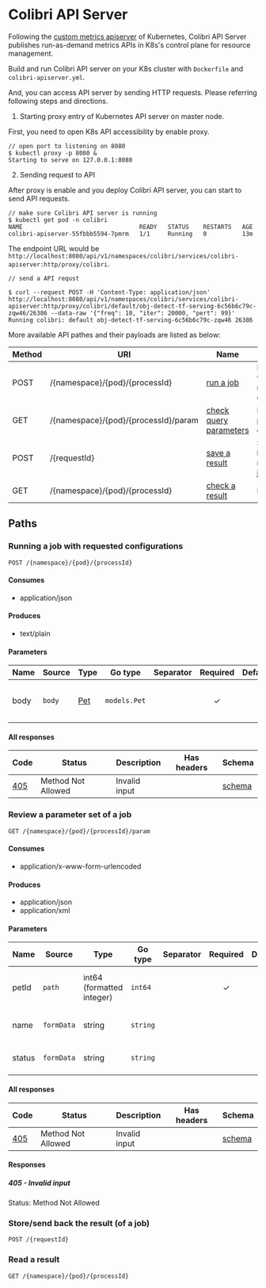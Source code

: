 # Colibri API Server

Following the [custom metrics apiserver](https://github.com/kubernetes-sigs/custom-metrics-apiserver) of Kubernetes,
Colibri API Server publishes run-as-demand metrics APIs in K8s's control plane for resource management.

Build and run Colibri API server on your K8s cluster with `Dockerfile` and `colibri-apiserver.yml`.

And, you can access API server by sending HTTP requests. Please referring following steps and directions.

1. Starting proxy entry of Kubernetes API server on master node.

First, you need to open K8s API accessibility by enable proxy.

```
// open port to listening on 8080
$ kubectl proxy -p 8080 &
Starting to serve on 127.0.0.1:8080
```

2. Sending request to API

After proxy is enable and you deploy Colibri API server, you can start to send API requests.

```
// make sure Colibri API server is running 
$ kubectl get pod -n colibri
NAME                                 READY   STATUS    RESTARTS   AGE
colibri-apiserver-55fbbb5594-7pmrm   1/1     Running   0          13m
```

The endpoint URL would be `http://localhost:8080/api/v1/namespaces/colibri/services/colibri-apiserver:http/proxy/colibri`.

```
// send a API requst

$ curl --request POST -H 'Content-Type: application/json' http://localhost:8080/api/v1/namespaces/colibri/services/colibri-apiserver:http/proxy/colibri/default/obj-detect-tf-serving-6c56b6c79c-zqw46/26386 --data-raw '{"freq": 10, "iter": 20000, "pert": 99}'
Running colibri: default obj-detect-tf-serving-6c56b6c79c-zqw46 26386

```

More available API pathes and their payloads are listed as below:

| Method  | URI     | Name   | Summary |
|---------|---------|--------|---------|
| POST | /{namespace}/{pod}/{processId} | [run a job](#run-job) | Running a job with requested configurations |
| GET | /{namespace}/{pod}/{processId}/param | [check query parameters](#check-job) | Review a parameter set of a job |
| POST | /{requestId} | [save a result](#store-job) | Store/send back the result (of a job) |
| GET | /{namespace}/{pod}/{processId} | [check a result](#read-job) | Read a result |

## Paths

### <span id="run-job"></span> Running a job with requested configurations

```
POST /{namespace}/{pod}/{processId}
```

#### Consumes
  * application/json

#### Produces
  * text/plain

#### Parameters

| Name | Source | Type | Go type | Separator | Required | Default | Description |
|------|--------|------|---------|-----------| :------: |---------|-------------|
| body | `body` | [Pet](#pet) | `models.Pet` | | ✓ | | Pet object that needs to be added to the store |

#### All responses
| Code | Status | Description | Has headers | Schema |
|------|--------|-------------|:-----------:|--------|
| [405](#add-pet-405) | Method Not Allowed | Invalid input |  | [schema](#add-pet-405-schema) |


### <span id="check-job"></span> Review a parameter set of a job

```
GET /{namespace}/{pod}/{processId}/param
```

#### Consumes
  * application/x-www-form-urlencoded

#### Produces
  * application/json
  * application/xml


#### Parameters

| Name | Source | Type | Go type | Separator | Required | Default | Description |
|------|--------|------|---------|-----------| :------: |---------|-------------|
| petId | `path` | int64 (formatted integer) | `int64` |  | ✓ |  | ID of pet that needs to be updated |
| name | `formData` | string | `string` |  |  |  | Updated name of the pet |
| status | `formData` | string | `string` |  |  |  | Updated status of the pet |

#### All responses
| Code | Status | Description | Has headers | Schema |
|------|--------|-------------|:-----------:|--------|
| [405](#update-pet-with-form-405) | Method Not Allowed | Invalid input |  | [schema](#update-pet-with-form-405-schema) |

#### Responses


##### <span id="update-pet-with-form-405"></span> 405 - Invalid input
Status: Method Not Allowed


### <span id="store-job"></span> Store/send back the result (of a job)

```
POST /{requestId}
```

### <span id="read-job"></span> Read a result

```
GET /{namespace}/{pod}/{processId}
```
